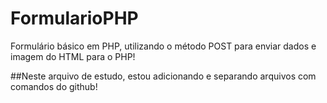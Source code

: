 # FormularioPHP
Formulário básico em PHP, utilizando o método POST para enviar dados e imagem do HTML para o PHP!

##Neste arquivo de estudo, estou adicionando e separando arquivos com comandos do github!
